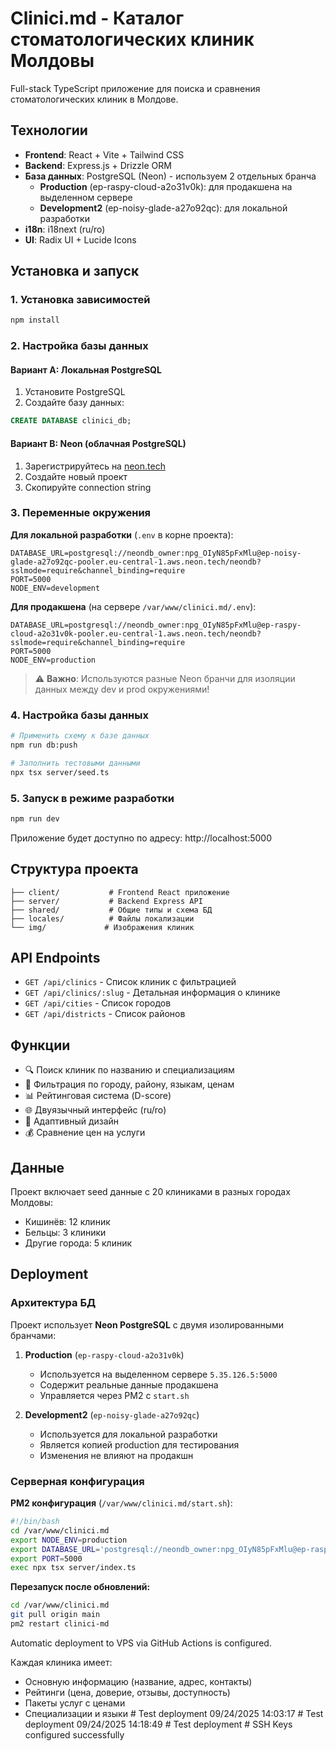 # Clinici.md - Каталог стоматологических клиник Молдовы

Full-stack TypeScript приложение для поиска и сравнения стоматологических клиник в Молдове.

## Технологии

- **Frontend**: React + Vite + Tailwind CSS
- **Backend**: Express.js + Drizzle ORM
- **База данных**: PostgreSQL (Neon) - используем 2 отдельных бранча
  - **Production** (ep-raspy-cloud-a2o31v0k): для продакшена на выделенном сервере
  - **Development2** (ep-noisy-glade-a27o92qc): для локальной разработки
- **i18n**: i18next (ru/ro)
- **UI**: Radix UI + Lucide Icons

## Установка и запуск

### 1. Установка зависимостей
```bash
npm install
```

### 2. Настройка базы данных

#### Вариант A: Локальная PostgreSQL
1. Установите PostgreSQL
2. Создайте базу данных:
```sql
CREATE DATABASE clinici_db;
```

#### Вариант B: Neon (облачная PostgreSQL)
1. Зарегистрируйтесь на [neon.tech](https://neon.tech)
2. Создайте новый проект
3. Скопируйте connection string

### 3. Переменные окружения

**Для локальной разработки** (`.env` в корне проекта):
```env
DATABASE_URL=postgresql://neondb_owner:npg_OIyN85pFxMlu@ep-noisy-glade-a27o92qc-pooler.eu-central-1.aws.neon.tech/neondb?sslmode=require&channel_binding=require
PORT=5000
NODE_ENV=development
```

**Для продакшена** (на сервере `/var/www/clinici.md/.env`):
```env
DATABASE_URL=postgresql://neondb_owner:npg_OIyN85pFxMlu@ep-raspy-cloud-a2o31v0k-pooler.eu-central-1.aws.neon.tech/neondb?sslmode=require&channel_binding=require
PORT=5000
NODE_ENV=production
```

> ⚠️ **Важно**: Используются разные Neon бранчи для изоляции данных между dev и prod окружениями!

### 4. Настройка базы данных
```bash
# Применить схему к базе данных
npm run db:push

# Заполнить тестовыми данными
npx tsx server/seed.ts
```

### 5. Запуск в режиме разработки
```bash
npm run dev
```

Приложение будет доступно по адресу: http://localhost:5000

## Структура проекта

```
├── client/           # Frontend React приложение
├── server/           # Backend Express API
├── shared/           # Общие типы и схема БД
├── locales/          # Файлы локализации
└── img/             # Изображения клиник
```

## API Endpoints

- `GET /api/clinics` - Список клиник с фильтрацией
- `GET /api/clinics/:slug` - Детальная информация о клинике
- `GET /api/cities` - Список городов
- `GET /api/districts` - Список районов

## Функции

- 🔍 Поиск клиник по названию и специализациям
- 🏥 Фильтрация по городу, району, языкам, ценам
- 📊 Рейтинговая система (D-score)
- 🌐 Двуязычный интерфейс (ru/ro)
- 📱 Адаптивный дизайн
- 💰 Сравнение цен на услуги

## Данные

Проект включает seed данные с 20 клиниками в разных городах Молдовы:
- Кишинёв: 12 клиник
- Бельцы: 3 клиники  
- Другие города: 5 клиник

## Deployment

### Архитектура БД

Проект использует **Neon PostgreSQL** с двумя изолированными бранчами:

1. **Production** (`ep-raspy-cloud-a2o31v0k`)
   - Используется на выделенном сервере `5.35.126.5:5000`
   - Содержит реальные данные продакшена
   - Управляется через PM2 с `start.sh`

2. **Development2** (`ep-noisy-glade-a27o92qc`)
   - Используется для локальной разработки
   - Является копией production для тестирования
   - Изменения не влияют на продакшн

### Серверная конфигурация

**PM2 конфигурация** (`/var/www/clinici.md/start.sh`):
```bash
#!/bin/bash
cd /var/www/clinici.md
export NODE_ENV=production
export DATABASE_URL='postgresql://neondb_owner:npg_OIyN85pFxMlu@ep-raspy-cloud-a2o31v0k-pooler.eu-central-1.aws.neon.tech/neondb?sslmode=require&channel_binding=require'
export PORT=5000
exec npx tsx server/index.ts
```

**Перезапуск после обновлений:**
```bash
cd /var/www/clinici.md
git pull origin main
pm2 restart clinici-md
```

Automatic deployment to VPS via GitHub Actions is configured.

Каждая клиника имеет:
- Основную информацию (название, адрес, контакты)
- Рейтинги (цена, доверие, отзывы, доступность)
- Пакеты услуг с ценами
- Специализации и языки
#   T e s t   d e p l o y m e n t   0 9 / 2 4 / 2 0 2 5   1 4 : 0 3 : 1 7 
 
 #   T e s t   d e p l o y m e n t   0 9 / 2 4 / 2 0 2 5   1 4 : 1 8 : 4 9 
 
 #   T e s t   d e p l o y m e n t  
 #   S S H   K e y s   c o n f i g u r e d   s u c c e s s f u l l y  
 